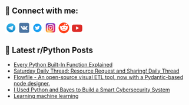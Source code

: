 ## 🔎 Connect with me:
[<img src="https://github.com/bullbesh/bullbesh/blob/main/images/Telegram.png" width="32" height="32" />](https://t.me/bullbesh)
[<img src="https://github.com/bullbesh/bullbesh/blob/main/images/VK.png" width="32" height="32" />](https://vk.com/bullbesh)
[<img src="https://github.com/bullbesh/bullbesh/blob/main/images/Twitter.png" width="32" height="32" />](https://twitter.com/bullbesh1)
[<img src="https://github.com/bullbesh/bullbesh/blob/main/images/Instagram.png" width="32" height="32" />](https://www.instagram.com/bullbesh)
[<img src="https://github.com/bullbesh/bullbesh/blob/main/images/Reddit.png" width="32" height="32" />](https://www.reddit.com/user/bullbesh)
[<img src="https://github.com/bullbesh/bullbesh/blob/main/images/YouTube.png" width="32" height="32" />](https://www.youtube.com/channel/UCtfjRs6uzgq5mfm8S06WTcg)

## 📕 Latest r/Python Posts
<!-- BLOG-POST-LIST:START -->
- [Every Python Built-In Function Explained](https://www.reddit.com/r/Python/comments/1nfphsi/every_python_builtin_function_explained/)
- [Saturday Daily Thread: Resource Request and Sharing! Daily Thread](https://www.reddit.com/r/Python/comments/1nfiys8/saturday_daily_thread_resource_request_and/)
- [Flowfile - An open-source visual ETL tool, now with a Pydantic-based node designer.](https://www.reddit.com/r/Python/comments/1nff4dw/flowfile_an_opensource_visual_etl_tool_now_with_a/)
- [I Used Python and Bayes to Build a Smart Cybersecurity System](https://www.reddit.com/r/Python/comments/1nfe1uq/i_used_python_and_bayes_to_build_a_smart/)
- [Learning machine learning](https://www.reddit.com/r/Python/comments/1nfdlmq/learning_machine_learning/)
<!-- BLOG-POST-LIST:END -->
